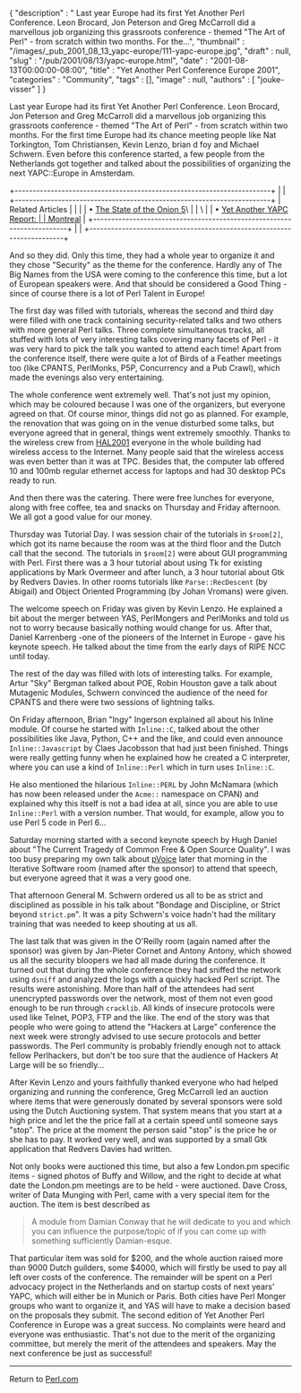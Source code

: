 {
   "description" : " Last year Europe had its first Yet Another Perl Conference. Leon Brocard, Jon Peterson and Greg McCarroll did a marvellous job organizing this grassroots conference - themed \"The Art of Perl\" - from scratch within two months. For the...",
   "thumbnail" : "/images/_pub_2001_08_13_yapc-europe/111-yapc-europe.jpg",
   "draft" : null,
   "slug" : "/pub/2001/08/13/yapc-europe.html",
   "date" : "2001-08-13T00:00:00-08:00",
   "title" : "Yet Another Perl Conference Europe 2001",
   "categories" : "Community",
   "tags" : [],
   "image" : null,
   "authors" : [
      "jouke-visser"
   ]
}





Last year Europe had its first Yet Another Perl Conference. Leon
Brocard, Jon Peterson and Greg McCarroll did a marvellous job organizing
this grassroots conference - themed "The Art of Perl" - from scratch
within two months. For the first time Europe had its chance meeting
people like Nat Torkington, Tom Christiansen, Kevin Lenzo, brian d foy
and Michael Schwern. Even before this conference started, a few people
from the Netherlands got together and talked about the possibilities of
organizing the next YAPC::Europe in Amsterdam.

+-----------------------------------------------------------------------+
|                                                                       |
+-----------------------------------------------------------------------+
| Related Articles                                                      |
|                                                                       |
| • [The State of the Onion 5](/pub/a/2001/07/25/onion.html)\           |
| \                                                                     |
| • [Yet Another YAPC Report:                                           |
| Montreal](/pub/a/2001/06/21/yapcreport.html)                          |
+-----------------------------------------------------------------------+
|                                                                       |
+-----------------------------------------------------------------------+

And so they did. Only this time, they had a whole year to organize it
and they chose "Security" as the theme for the conference. Hardly any of
The Big Names from the USA were coming to the conference this time, but
a lot of European speakers were. And that should be considered a Good
Thing - since of course there is a lot of Perl Talent in Europe!

The first day was filled with tutorials, whereas the second and third
day were filled with one track containing security-related talks and two
others with more general Perl talks. Three complete simultaneous tracks,
all stuffed with lots of very interesting talks covering many facets of
Perl - it was very hard to pick the talk you wanted to attend each time!
Apart from the conference itself, there were quite a lot of Birds of a
Feather meetings too (like CPANTS, PerlMonks, P5P, Concurrency and a Pub
Crawl), which made the evenings also very entertaining.

The whole conference went extremely well. That's not just my opinion,
which may be coloured because I was one of the organizers, but everyone
agreed on that. Of course minor, things did not go as planned. For
example, the renovation that was going on in the venue disturbed some
talks, but everyone agreed that in general, things went extremely
smoothly. Thanks to the wireless crew from
[HAL2001](http://www.hal2001.org/) everyone in the whole building had
wireless access to the Internet. Many people said that the wireless
access was even better than it was at TPC. Besides that, the computer
lab offered 10 and 100mb regular ethernet access for laptops and had 30
desktop PCs ready to run.

And then there was the catering. There were free lunches for everyone,
along with free coffee, tea and snacks on Thursday and Friday afternoon.
We all got a good value for our money.

Thursday was Tutorial Day. I was session chair of the tutorials in
`$room[2]`, which got its name because the room was at the third floor
and the Dutch call that the second. The tutorials in `$room[2]` were
about GUI programming with Perl. First there was a 3 hour tutorial about
using Tk for existing applications by Mark Overmeer and after lunch, a 3
hour tutorial about Gtk by Redvers Davies. In other rooms tutorials like
`Parse::RecDescent` (by Abigail) and Object Oriented Programming (by
Johan Vromans) were given.

The welcome speech on Friday was given by Kevin Lenzo. He explained a
bit about the merger between YAS, PerlMongers and PerlMonks and told us
not to worry because basically nothing would change for us. After that,
Daniel Karrenberg -one of the pioneers of the Internet in Europe - gave
his keynote speech. He talked about the time from the early days of RIPE
NCC until today.

The rest of the day was filled with lots of interesting talks. For
example, Artur "Sky" Bergman talked about POE, Robin Houston gave a talk
about Mutagenic Modules, Schwern convinced the audience of the need for
CPANTS and there were two sessions of lightning talks.

On Friday afternoon, Brian "Ingy" Ingerson explained all about his
Inline module. Of course he started with `Inline::C`, talked about the
other possibilities like Java, Python, C++ and the like, and could even
announce `Inline::Javascript` by Claes Jacobsson that had just been
finished. Things were really getting funny when he explained how he
created a C interpreter, where you can use a kind of `Inline::Perl`
which in turn uses `Inline::C`.

He also mentioned the hilarious `Inline::PERL` by John McNamara (which
has now been released under the `Acme::` namespace on CPAN) and
explained why this itself is not a bad idea at all, since you are able
to use `Inline::Perl` with a version number. That would, for example,
allow you to use Perl 5 code in Perl 6...

Saturday morning started with a second keynote speech by Hugh Daniel
about "The Current Tragedy of Common Free & Open Source Quality". I was
too busy preparing my own talk about
[pVoice](http://jouke.perlmonk.org/) later that morning in the Iterative
Software room (named after the sponsor) to attend that speech, but
everyone agreed that it was a very good one.

That afternoon General M. Schwern ordered us all to be as strict and
disciplined as possible in his talk about "Bondage and Discipline, or
Strict beyond `strict.pm`". It was a pity Schwern's voice hadn't had the
military training that was needed to keep shouting at us all.

The last talk that was given in the O'Reilly room (again named after the
sponsor) was given by Jan-Pieter Cornet and Antony Antony, which showed
us all the security bloopers we had all made during the conference. It
turned out that during the whole conference they had sniffed the network
using `dsniff` and analyzed the logs with a quickly hacked Perl script.
The results were astonishing. More than half of the attendees had sent
unencrypted passwords over the network, most of them not even good
enough to be run through `cracklib`. All kinds of insecure protocols
were used like Telnet, POP3, FTP and the like. The end of the story was
that people who were going to attend the "Hackers at Large" conference
the next week were strongly advised to use secure protocols and better
passwords. The Perl community is probably friendly enough not to attack
fellow Perlhackers, but don't be too sure that the audience of Hackers
At Large will be so friendly...

After Kevin Lenzo and yours faithfully thanked everyone who had helped
organizing and running the conference, Greg McCarroll led an auction
where items that were generously donated by several sponsors were sold
using the Dutch Auctioning system. That system means that you start at a
high price and let the the price fall at a certain speed until someone
says "stop". The price at the moment the person said "stop" is the price
he or she has to pay. It worked very well, and was supported by a small
Gtk application that Redvers Davies had written.

Not only books were auctioned this time, but also a few London.pm
specific items - signed photos of Buffy and Willow, and the right to
decide at what date the London.pm meetings are to be held - were
auctioned. Dave Cross, writer of Data Munging with Perl, came with a
very special item for the auction. The item is best described as

> A module from Damian Conway that he will dedicate to you and which you
> can influence the purpose/topic of if you can come up with something
> sufficiently Damian-esque.

That particular item was sold for \$200, and the whole auction raised
more than 9000 Dutch guilders, some \$4000, which will firstly be used
to pay all left over costs of the conference. The remainder will be
spent on a Perl advocacy project in the Netherlands and on startup costs
of next years' YAPC, which will either be in Munich or Paris. Both
cities have Perl Monger groups who want to organize it, and YAS will
have to make a decision based on the proposals they submit.
The second edition of Yet Another Perl Conference in Europe was a great
success. No complaints were heard and everyone was enthusiastic. That's
not due to the merit of the organizing committee, but merely the merit
of the attendees and speakers. May the next conference be just as
successful!

------------------------------------------------------------------------

Return to [Perl.com](http://perl.com)



